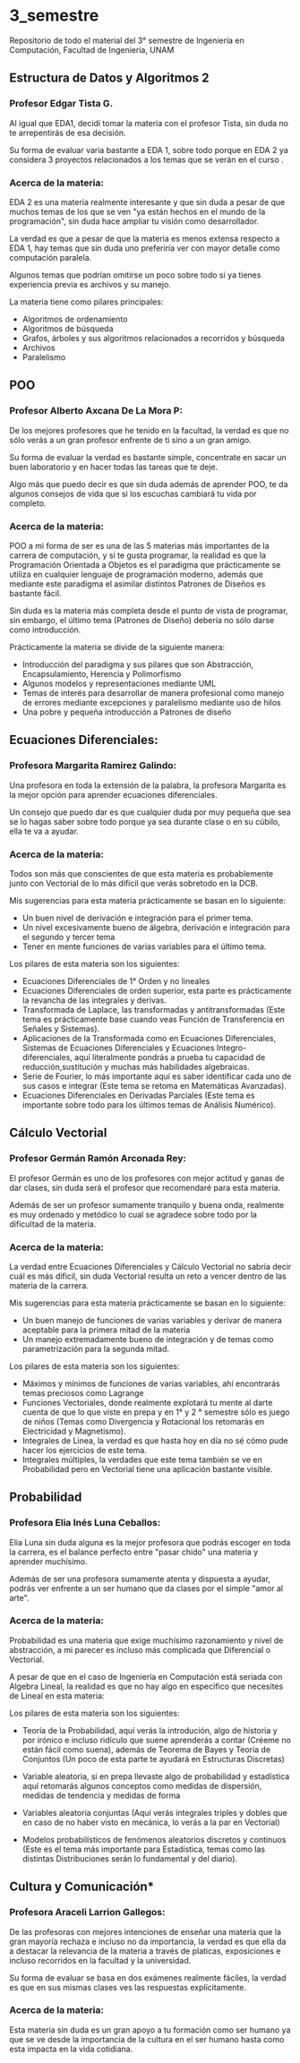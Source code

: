# 3_semestre

Repositorio de todo el material del 3° semestre de Ingeniería en Computación, Facultad de Ingeniería, UNAM

## Estructura de Datos y Algoritmos 2

### Profesor Edgar Tista G.

Al igual que EDA1, decidí tomar la materia con el profesor Tista, sin duda no te arrepentirás de esa decisión.

Su forma de evaluar varia bastante a EDA 1, sobre todo porque en EDA 2 ya considera 3 proyectos relacionados a los temas que se verán en el curso .  

### Acerca de la materia:

EDA 2 es una materia realmente interesante y que sin duda a pesar de que muchos temas de los que se ven "ya están hechos en el mundo de la programación", sin duda hace ampliar tu visión como desarrollador.

La verdad es que a pesar de que la materia es menos extensa respecto a EDA 1, hay temas que sin duda uno preferiría ver con mayor detalle como computación paralela.

Algunos temas que podrían omitirse un poco sobre todo si ya tienes experiencia previa es archivos y su manejo.

La materia tiene como pilares principales:
- Algoritmos de ordenamiento 
- Algoritmos de búsqueda
- Grafos, árboles y sus algoritmos relacionados a recorridos y búsqueda 
- Archivos
- Paralelismo 

## POO

### Profesor Alberto Axcana De La Mora P: 

De los mejores profesores que he tenido en la facultad, la verdad es que no sólo verás a un gran profesor enfrente de ti sino a un gran amigo.
    
Su forma de evaluar la verdad es bastante simple, concentrate en sacar un buen laboratorio y en hacer todas las tareas que te deje.

Algo más que puedo decir es que sin duda además de aprender POO, te da algunos consejos de vida que si los escuchas cambiará tu vida por completo.

### Acerca de la materia:

POO a mi forma de ser es una de las 5 materias más importantes de la carrera de computación, y si te gusta programar, la realidad es que la Programación Orientada a Objetos es el paradigma que prácticamente se utiliza en cualquier lenguaje de programación moderno, además que mediante este paradigma el asimilar distintos Patrones de Diseños es bastante fácil.

Sin duda es la materia más completa desde el punto de vista de programar, sin embargo, el último tema (Patrones de Diseño) debería no sólo darse como introducción.

Prácticamente la materia se divide de la siguiente manera:
- Introducción del paradigma y sus pilares que son Abstracción, Encapsulamiento, Herencia y Polimorfismo
- Algunos modelos y representaciones mediante UML
- Temas de interés para desarrollar de manera profesional como manejo de errores mediante excepciones y paralelismo mediante uso de hilos
- Una pobre y pequeña introducción a Patrones de diseño


## Ecuaciones Diferenciales: 

### Profesora Margarita Ramirez Galindo: 

Una profesora en toda la extensión de la palabra, la profesora Margarita es la mejor opción para aprender ecuaciones diferenciales. 

Un consejo que puedo dar es que cualquier duda por muy pequeña que sea se lo hagas saber sobre todo porque ya sea durante clase o en su cúbilo, ella te va a ayudar.

### Acerca de la materia:


Todos son más que conscientes de que esta materia es probablemente junto con Vectorial de lo más difícil que verás sobretodo en la DCB.

Mis sugerencias para esta materia prácticamente se basan en lo siguiente:
- Un buen nivel de derivación e integración para el primer tema.
- Un nivel excesivamente bueno de álgebra, derivación e integración para el segundo y tercer tema
- Tener en mente funciones de varias variables para el último tema.

Los pilares de esta materia son los siguientes:
- Ecuaciones Diferenciales de 1° Orden y no lineales
- Ecuaciones Diferenciales de orden superior, esta parte es prácticamente la revancha de las integrales y derivas.
- Transformada de Laplace, las transformadas y antitransformadas (Este tema es prácticamente base cuando veas Función de Transferencia en Señales y Sistemas).
- Aplicaciones de la Transformada como en Ecuaciones Diferenciales, Sistemas de Ecuaciones Diferenciales y Ecuaciones Integro-diferenciales, aquí literalmente pondrás a prueba tu capacidad de reducción,sustitución y muchas más habilidades algebraicas.
- Serie de Fourier, lo más importante aquí es saber identificar cada uno de sus casos e integrar (Este tema se retoma en Matemáticas Avanzadas).
- Ecuaciones Diferenciales en Derivadas Parciales (Este tema es importante sobre todo para los últimos temas de Análisis Numérico). 

## Cálculo Vectorial

### Profesor Germán Ramón Arconada Rey: 

El profesor Germán es uno de los profesores con mejor actitud y ganas de dar clases, sin duda será el profesor que recomendaré para esta materia.

Además de ser un profesor sumamente tranquilo y buena onda, realmente es muy ordenado y metódico lo cual se agradece sobre todo por la dificultad de la materia.

### Acerca de la materia:

La verdad entre Ecuaciones Diferenciales y Cálculo Vectorial no sabría decir cuál es más dificil, sin duda Vectorial resulta un reto a vencer dentro de las materia de la carrera.

Mis sugerencias para esta materia prácticamente se basan en lo siguiente:

- Un buen manejo de funciones de varias variables y derivar de manera aceptable para la primera mitad de la materia
- Un manejo extremadamente bueno de integración y de temas como parametrización para la segunda mitad.

Los pilares de esta materia son los siguientes:
- Máximos y mínimos de funciones de varias variables, ahí encontrarás temas preciosos como Lagrange 
- Funciones Vectoriales, donde realmente explotará tu mente al darte cuenta de que lo que viste en prepa y en 1° y 2 ° semestre sólo es juego de niños (Temas como Divergencia y Rotacional los retomarás en Electricidad y Magnetismo).
- Integrales de Linea, la verdad es que hasta hoy en día no sé cómo pude hacer los ejercicios de este tema.
- Integrales múltiples, la verdades que este tema también se ve en Probabilidad pero en Vectorial tiene una aplicación bastante visible.


## Probabilidad

### Profesora Elia Inés Luna Ceballos: 

Elia Luna sin duda alguna es la mejor profesora que podrás escoger en toda la carrera, es el balance perfecto entre "pasar chido" una materia y aprender muchísimo.

Además de ser una profesora sumamente atenta y dispuesta a ayudar, podrás ver enfrente a un ser humano que da clases por el simple "amor al arte".

### Acerca de la materia:

Probabilidad es una materia que exige muchísimo razonamiento y nivel de abstracción, a mi parecer es incluso más complicada que Diferencial o Vectorial.

A pesar de que en el caso de Ingeniería en Computación está seriada con Algebra Lineal, la realidad es que no hay algo en especifico que necesites de Lineal en esta materia:

Los pilares de esta materia son los siguientes:
- Teoría de la Probabilidad, aquí verás la introdución, algo de historia y por irónico e incluso ridículo que suene aprenderás a contar (Créeme no están fácil como  suena), además de Teorema de Bayes y Teoría de Conjuntos (Un poco de esta parte te ayudará en Estructuras Discretas)
- Variable aleatoria, si en prepa llevaste algo de probabilidad y estadística aquí retomarás algunos conceptos como medidas de dispersión, medidas de tendencia y medidas de forma

- Variables aleatoria conjuntas (Aquí verás integrales triples y dobles que en caso de no haber visto en mecánica, lo verás a la par en Vectorial)

- Modelos probabilísticos de fenómenos aleatorios discretos y continuos (Este es el tema más importante para Estadística, temas como las distintas Distribuciones serán lo fundamental y del diario).

## Cultura y Comunicación*

### Profesora Araceli Larrion Gallegos: 

De las profesoras con mejores intenciones de enseñar una materia que la gran mayoría rechaza e incluso no da importancia, la verdad es que ella da a destacar la relevancia de la materia a través de platicas, exposiciones e incluso recorridos en la facultad y la universidad.

Su forma de evaluar se basa en dos exámenes realmente fáciles, la verdad es que en sus mismas clases ves las respuestas explícitamente.

### Acerca de la materia:

Esta materia sin duda es un gran apoyo a tu formación como ser humano ya que se ve desde la importancia de la cultura en el ser humano hasta como esta impacta en la vida cotidiana.
